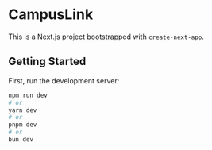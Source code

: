 # CampusLink

This is a Next.js project bootstrapped with `create-next-app`.

## Getting Started

First, run the development server:

```bash
npm run dev
# or
yarn dev
# or
pnpm dev
# or
bun dev

